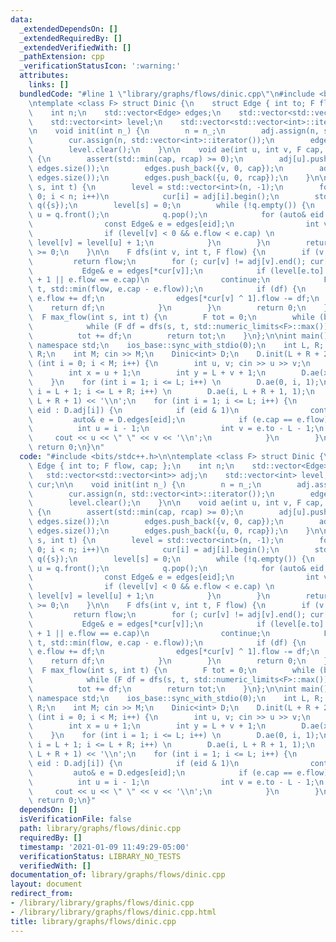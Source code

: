 ```yaml
---
data:
  _extendedDependsOn: []
  _extendedRequiredBy: []
  _extendedVerifiedWith: []
  _pathExtension: cpp
  _verificationStatusIcon: ':warning:'
  attributes:
    links: []
  bundledCode: "#line 1 \"library/graphs/flows/dinic.cpp\"\n#include <bits/stdc++.h>\n\
    \ntemplate <class F> struct Dinic {\n    struct Edge { int to; F flow, cap; };\n\
    \    int n;\n    std::vector<Edge> edges;\n    std::vector<std::vector<int>> adj;\n\
    \    std::vector<int> level;\n    std::vector<std::vector<int>::iterator> cur;\n\
    \n    void init(int n_) {\n        n = n_;\n        adj.assign(n, std::vector<int>());\n\
    \        cur.assign(n, std::vector<int>::iterator());\n        edges.clear();\n\
    \        level.clear();\n    }\n\n    void ae(int u, int v, F cap, F rcap = 0)\
    \ {\n        assert(std::min(cap, rcap) >= 0);\n        adj[u].push_back((int)\
    \ edges.size());\n        edges.push_back({v, 0, cap});\n        adj[v].push_back((int)\
    \ edges.size());\n        edges.push_back({u, 0, rcap});\n    }\n\n    bool bfs(int\
    \ s, int t) {\n        level = std::vector<int>(n, -1);\n        for (int i =\
    \ 0; i < n; i++)\n            cur[i] = adj[i].begin();\n        std::queue<int>\
    \ q({s});\n        level[s] = 0;\n        while (!q.empty()) {\n            int\
    \ u = q.front();\n            q.pop();\n            for (auto& eid : adj[u]) {\n\
    \                const Edge& e = edges[eid];\n                int v = e.to;\n\
    \                if (level[v] < 0 && e.flow < e.cap) \n                    q.push(v),\
    \ level[v] = level[u] + 1;\n            }\n        }\n        return level[t]\
    \ >= 0;\n    }\n\n    F dfs(int v, int t, F flow) {\n        if (v == t)\n   \
    \         return flow;\n        for (; cur[v] != adj[v].end(); cur[v]++) {\n \
    \           Edge& e = edges[*cur[v]];\n            if (level[e.to] != level[v]\
    \ + 1 || e.flow == e.cap)\n                continue;\n            F df = dfs(e.to,\
    \ t, std::min(flow, e.cap - e.flow));\n            if (df) {\n               \
    \ e.flow += df;\n                edges[*cur[v] ^ 1].flow -= df;\n            \
    \    return df;\n            }\n        }\n        return 0;\n    }\n    \n  \
    \  F max_flow(int s, int t) {\n        F tot = 0;\n        while (bfs(s, t)) \n\
    \            while (F df = dfs(s, t, std::numeric_limits<F>::max())) \n      \
    \          tot += df;\n        return tot;\n    }\n};\n\nint main() {\n    using\
    \ namespace std;\n    ios_base::sync_with_stdio(0);\n    int L, R; cin >> L >>\
    \ R;\n    int M; cin >> M;\n    Dinic<int> D;\n    D.init(L + R + 2);\n    for\
    \ (int i = 0; i < M; i++) {\n        int u, v; cin >> u >> v;\n        u--, v--;\n\
    \        int x = u + 1;\n        int y = L + v + 1;\n        D.ae(x, y, 1);\n\
    \    }\n    for (int i = 1; i <= L; i++) \n        D.ae(0, i, 1);\n    for (int\
    \ i = L + 1; i <= L + R; i++) \n        D.ae(i, L + R + 1, 1);\n    cout << D.max_flow(0,\
    \ L + R + 1) << '\\n';\n    for (int i = 1; i <= L; i++) {\n        for (auto&\
    \ eid : D.adj[i]) {\n            if (eid & 1)\n                continue;\n   \
    \         auto& e = D.edges[eid];\n            if (e.cap == e.flow) {\n      \
    \          int u = i - 1;\n                int v = e.to - L - 1;\n           \
    \     cout << u << \" \" << v << '\\n';\n            }\n        }\n    }\n   \
    \ return 0;\n}\n"
  code: "#include <bits/stdc++.h>\n\ntemplate <class F> struct Dinic {\n    struct\
    \ Edge { int to; F flow, cap; };\n    int n;\n    std::vector<Edge> edges;\n \
    \   std::vector<std::vector<int>> adj;\n    std::vector<int> level;\n    std::vector<std::vector<int>::iterator>\
    \ cur;\n\n    void init(int n_) {\n        n = n_;\n        adj.assign(n, std::vector<int>());\n\
    \        cur.assign(n, std::vector<int>::iterator());\n        edges.clear();\n\
    \        level.clear();\n    }\n\n    void ae(int u, int v, F cap, F rcap = 0)\
    \ {\n        assert(std::min(cap, rcap) >= 0);\n        adj[u].push_back((int)\
    \ edges.size());\n        edges.push_back({v, 0, cap});\n        adj[v].push_back((int)\
    \ edges.size());\n        edges.push_back({u, 0, rcap});\n    }\n\n    bool bfs(int\
    \ s, int t) {\n        level = std::vector<int>(n, -1);\n        for (int i =\
    \ 0; i < n; i++)\n            cur[i] = adj[i].begin();\n        std::queue<int>\
    \ q({s});\n        level[s] = 0;\n        while (!q.empty()) {\n            int\
    \ u = q.front();\n            q.pop();\n            for (auto& eid : adj[u]) {\n\
    \                const Edge& e = edges[eid];\n                int v = e.to;\n\
    \                if (level[v] < 0 && e.flow < e.cap) \n                    q.push(v),\
    \ level[v] = level[u] + 1;\n            }\n        }\n        return level[t]\
    \ >= 0;\n    }\n\n    F dfs(int v, int t, F flow) {\n        if (v == t)\n   \
    \         return flow;\n        for (; cur[v] != adj[v].end(); cur[v]++) {\n \
    \           Edge& e = edges[*cur[v]];\n            if (level[e.to] != level[v]\
    \ + 1 || e.flow == e.cap)\n                continue;\n            F df = dfs(e.to,\
    \ t, std::min(flow, e.cap - e.flow));\n            if (df) {\n               \
    \ e.flow += df;\n                edges[*cur[v] ^ 1].flow -= df;\n            \
    \    return df;\n            }\n        }\n        return 0;\n    }\n    \n  \
    \  F max_flow(int s, int t) {\n        F tot = 0;\n        while (bfs(s, t)) \n\
    \            while (F df = dfs(s, t, std::numeric_limits<F>::max())) \n      \
    \          tot += df;\n        return tot;\n    }\n};\n\nint main() {\n    using\
    \ namespace std;\n    ios_base::sync_with_stdio(0);\n    int L, R; cin >> L >>\
    \ R;\n    int M; cin >> M;\n    Dinic<int> D;\n    D.init(L + R + 2);\n    for\
    \ (int i = 0; i < M; i++) {\n        int u, v; cin >> u >> v;\n        u--, v--;\n\
    \        int x = u + 1;\n        int y = L + v + 1;\n        D.ae(x, y, 1);\n\
    \    }\n    for (int i = 1; i <= L; i++) \n        D.ae(0, i, 1);\n    for (int\
    \ i = L + 1; i <= L + R; i++) \n        D.ae(i, L + R + 1, 1);\n    cout << D.max_flow(0,\
    \ L + R + 1) << '\\n';\n    for (int i = 1; i <= L; i++) {\n        for (auto&\
    \ eid : D.adj[i]) {\n            if (eid & 1)\n                continue;\n   \
    \         auto& e = D.edges[eid];\n            if (e.cap == e.flow) {\n      \
    \          int u = i - 1;\n                int v = e.to - L - 1;\n           \
    \     cout << u << \" \" << v << '\\n';\n            }\n        }\n    }\n   \
    \ return 0;\n}"
  dependsOn: []
  isVerificationFile: false
  path: library/graphs/flows/dinic.cpp
  requiredBy: []
  timestamp: '2021-01-09 11:49:29-05:00'
  verificationStatus: LIBRARY_NO_TESTS
  verifiedWith: []
documentation_of: library/graphs/flows/dinic.cpp
layout: document
redirect_from:
- /library/library/graphs/flows/dinic.cpp
- /library/library/graphs/flows/dinic.cpp.html
title: library/graphs/flows/dinic.cpp
---
```

